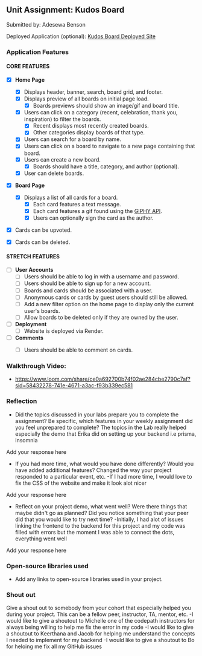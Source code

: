 

## Unit Assignment: Kudos Board

Submitted by: Adesewa Benson

Deployed Application (optional): [Kudos Board Deployed Site](ADD_LINK_HERE)

### Application Features

#### CORE FEATURES

- [X] **Home Page**
  - [X] Displays header, banner, search, board grid, and footer.
  - [X] Displays preview of all boards on initial page load.
    - [X] Boards previews should show an image/gif and board title.
  - [X] Users can click on a category (recent, celebration, thank you, inspiration) to filter the boards.
    - [X] Recent displays most recently created boards.
    - [X] Other categories display boards of that type.
  - [X] Users can search for a board by name.
  - [X] Users can click on a board to navigate to a new page containing that board.
  - [X] Users can create a new board.
    - [X] Boards should have a title, category, and author (optional).
  - [X] User can delete boards.
  
- [X] **Board Page**
  - [X] Displays a list of all cards for a board.
    -  [X] Each card features a text message.
    -  [X] Each card features a gif found using the [GIPHY API](https://developers.giphy.com/docs/api/).
    -  [X] Users can optionally sign the card as the author.  
-   [X] Cards can be upvoted.
-   [X] Cards can be deleted.


#### STRETCH FEATURES


- [ ] **User Accounts**
  - [ ] Users should be able to log in with a username and password.
  - [ ] Users should be able to sign up for a new account.
  - [ ]  Boards and cards should be associated with a user.
    - [ ]  Anonymous cards or cards by guest users should still be allowed.
  - [ ] Add a new filter option on the home page to display only the current user's boards.
  - [ ] Allow boards to be deleted only if they are owned by the user.
- [ ] **Deployment**
  - [ ] Website is deployed via Render.
- [ ] **Comments**
  - [ ] Users should be able to comment on cards.


### Walkthrough Video:
- https://www.loom.com/share/ce0a692700b74f02ae284cbe2790c7af?sid=58432278-741e-4671-a3ac-f93b339ec581


### Reflection

* Did the topics discussed in your labs prepare you to complete the assignment? Be specific, which features in your weekly assignment did you feel unprepared to complete?
  The topics in the Lab really helped especially the demo that Erika did on setting up your backend i.e prisma, insomnia 

Add your response here

* If you had more time, what would you have done differently? Would you have added additional features? Changed the way your project responded to a particular event, etc.
  -If I had more time, I would love to fix the CSS of the website and make it look alot nicer
  
Add your response here

* Reflect on your project demo, what went well? Were there things that maybe didn't go as planned? Did you notice something that your peer did that you would like to try next time?
  -Initially, I had alot of issues linking the frontend to the backend for this project and my code was filled with errors but the moment I was able to connect the dots, everything went well

Add your response here

### Open-source libraries used

- Add any links to open-source libraries used in your project.

### Shout out

Give a shout out to somebody from your cohort that especially helped you during your project. This can be a fellow peer, instructor, TA, mentor, etc.
-I would like to give a shoutout to Michelle one of the codepath instructors for always being willing to help me fix the error in my code
-I would like to give a shoutout to Keerthana and Jacob for helping me understand the concepts I needed to implement for my backend
-I would like to give a shoutout to Bo for heloing me fix all my GitHub issues
